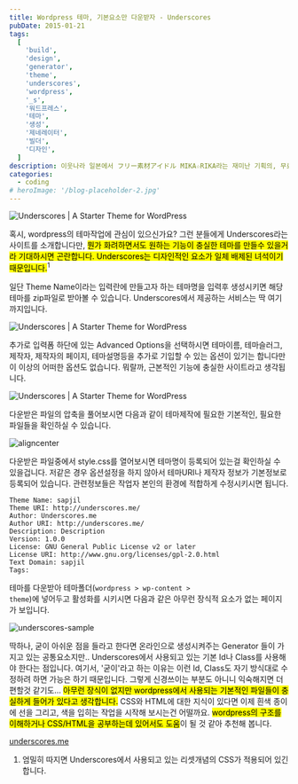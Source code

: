 ```yaml
---
title: Wordpress 테마, 기본요소만 다운받자 - Underscores
pubDate: 2015-01-21
tags:
  [
    'build',
    'design',
    'generator',
    'theme',
    'underscores',
    'wordpress',
    '_s',
    '워드프레스',
    '테마',
    '생성',
    '제네레이터',
    '빌더',
    '디자인',
  ]
description: 이웃나라 일본에서 フリー素材アイドル MIKA☆RIKA라는 재미난 기획의, 무료제공 이미지 사이트가 있어 소개해봅니다. 아이돌이 자신들을 홍보하는 차원에서 시작한 서비스이며, 단순 사진뿐만 아니라 몇가지 사운드파일도 제공하고 있습니다. 2017년12월31일까지 기간제한을 두고 있습니다만, 자신들의 로고를 표시할경우에는 기간제한이 없다고 합니다.
categories:
  - coding
# heroImage: '/blog-placeholder-2.jpg'
---
```


![Underscores | A Starter Theme for WordPress](https://farm8.staticflickr.com/7492/15708158004_75a6120942_o.png)

혹시, wordpress의 테마작업에 관심이 있으신가요? 그런 분들에게 Underscores라는 사이트를 소개합니다만, <mark>뭔가 화려하면서도 원하는 기능이 충실한 테마를 만들수 있을거라 기대하시면 곤란합니다. Underscores는 디자인적인 요소가 일체 배제된 녀석이기 때문입니다.</mark><sup>1</sup>

일단 Theme Name이라는 입력란에 만들고자 하는 테마명을 입력후 생성시키면 해당 테마를 zip파일로 받아볼 수 있습니다. Underscores에서 제공하는 서비스는 딱 여기까지입니다.

![Underscores | A Starter Theme for WordPress](https://farm9.staticflickr.com/8661/16144704177_597d8b3937_o.png)

추가로 입력폼 하단에 있는 Advanced Options을 선택하시면 테마이름, 테마슬러그, 제작자, 제작자의 페이지, 테마설명등을 추가로 기입할 수 있는 옵션이 있기는 합니다만 이 이상의 어떠한 옵션도 없습니다. 뭐랄까, 근본적인 기능에 충실한 사이트라고 생각됩니다.

![Underscores | A Starter Theme for WordPress](https://farm9.staticflickr.com/8566/16328811401_d4a5325ee6_o.png)

다운받은 파일의 압축을 풀어보시면 다음과 같이 테마제작에 필요한 기본적인, 필요한 파일들을 확인하실 수 있습니다.

![aligncenter](https://farm8.staticflickr.com/7464/16328696782_bb822a8e12_o.png)

다운받은 파일중에서 style.css를 열어보시면 테마명이 등록되어 있는걸 확인하실 수 있을겁니다. 저같은 경우 옵션설정을 하지 않아서 테마URI나 제작자 정보가 기본정보로 등록되어 있습니다. 관련정보들은 작업자 본인의 환경에 적합하게 수정시키시면 됩니다.

```
Theme Name: sapjil
Theme URI: http://underscores.me/
Author: Underscores.me
Author URI: http://underscores.me/
Description: Description
Version: 1.0.0
License: GNU General Public License v2 or later
License URI: http://www.gnu.org/licenses/gpl-2.0.html
Text Domain: sapjil
Tags:
```

테마를 다운받아 테마폴더(<code>wordpress &gt; wp-content &gt; theme</code>)에 넣어두고 활성화를 시키시면 다음과 같은 아무런 장식적 요소가 없는 페이지가 보입니다.

![underscores-sample](https://farm8.staticflickr.com/7496/16329626675_b539630def_o.png)

딱하나, 굳이 아쉬운 점을 들라고 한다면 온라인으로 생성시켜주는 Generator 들이 가지고 있는 공통요소지만.. Underscores에서 사용되고 있는 기본 Id나 Class를 사용해야 한다는 점입니다. 여기서, '굳이'라고 하는 이유는 이런 Id, Class도 자기 방식대로 수정하려 하면 가능은 하기 때문입니다. 그렇게 신경쓰이는 부분도 아니니 익숙해지면 더 편할것 같기도... <mark>아무런 장식이 없지만 wordpress에서 사용되는 기본적인 파일들이 충실하게 들어가 있다고 생각합니다.</mark> CSS와 HTML에 대한 지식이 있다면 이제 흰색 종이에 선을 그리고, 색을 입히는 작업을 시작해 보시는건 어떨까요. <mark>wordpress의 구조를 이해하거나 CSS/HTML을 공부하는데 있어서도 도움</mark>이 될 것 같아 추천해 봅니다.

[underscores.me](http://underscores.me/)

1. 엄밀히 따지면 Underscores에서 사용되고 있는 리셋개념의 CSS가 적용되어 있긴 합니다.
